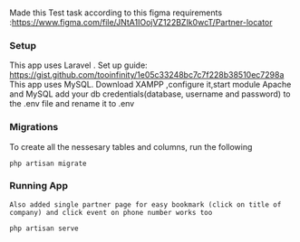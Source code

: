 ###
Made this Test task according to this figma requirements :https://www.figma.com/file/JNtA1IOojVZ122BZIk0wcT/Partner-locator

### Setup
This app uses Laravel . Set up guide: https://gist.github.com/tooinfinity/1e05c33248bc7c7f228b38510ec7298a
This app uses MySQL. Download XAMPP ,configure it,start module Apache and MySQL
add your db credentials(database, username and password) to the .env file and rename it to .env
### Migrations
To create all the nessesary tables and columns, run the following
```
php artisan migrate
```
### Running  App
```
Also added single partner page for easy bookmark (click on title of company) and click event on phone number works too

php artisan serve
```
